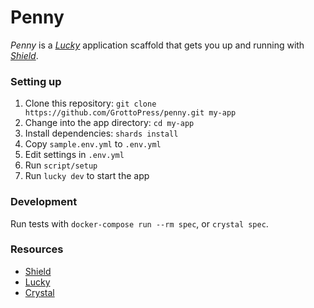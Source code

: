 # Penny

*Penny* is a [*Lucky*](https://luckyframework.org) application scaffold that gets you up and running with [*Shield*](https://github.com/grottopress/shield).

### Setting up

1. Clone this repository: `git clone https://github.com/GrottoPress/penny.git my-app`
1. Change into the app directory: `cd my-app`
1. Install dependencies: `shards install`
1. Copy `sample.env.yml` to `.env.yml`
1. Edit settings in `.env.yml`
1. Run `script/setup`
1. Run `lucky dev` to start the app

### Development

Run tests with `docker-compose run --rm spec`, or `crystal spec`.

### Resources

- [Shield](https://github.com/grottopress/shield)
- [Lucky](https://luckyframework.org)
- [Crystal](https://crystal-lang.org)

